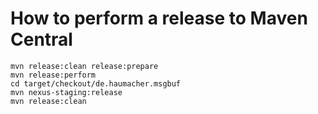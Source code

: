 # How to perform a release to Maven Central

```
mvn release:clean release:prepare
mvn release:perform
cd target/checkout/de.haumacher.msgbuf
mvn nexus-staging:release
mvn release:clean
```

